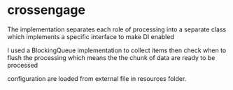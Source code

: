 # crossengage

The implementation separates each role of processing into a separate class which implements a specific interface to make DI enabled

I used a BlockingQueue implementation to collect items then check when to flush the processing
which means the the chunk of data are ready to be processed

configuration are loaded from external file in resources folder.
